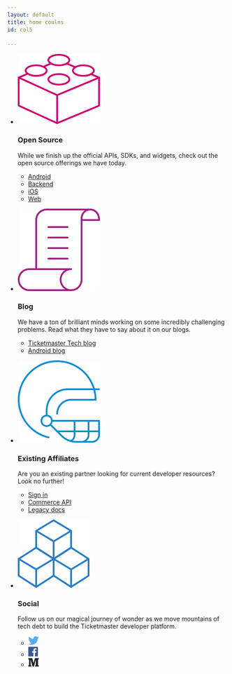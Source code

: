 ```yaml
---
layout: default
title: home coulns
id: col5

---
```


* ![Icon1](/assets/img/home/ic-brick-lg-p-2.svg)
  
  ### Open Source
  
  While we finish up the official APIs, SDKs, and widgets, check out the open source offerings we have today.
  
  * [Android](http://code.ticketmaster.com)
  * [Backend](http://code.ticketmaster.com)
  * [iOS](http://code.ticketmaster.com)
  * [Web](http://code.ticketmaster.com)

* ![Icon2](/assets/img/home/ic-scroll-lg-p-2-b.svg)

  ### Blog

  We have a ton of brilliant minds working on some incredibly challenging problems. Read what they have to say about it on our blogs.

  * [Ticketmaster Tech blog](http://tech.ticketmaster.com)
  * [Android blog](http://code.ticketmaster.com)

* ![Icon3](/assets/img/home/ic-helmet-lg-p-1-a.svg)

  ### Existing Affiliates

  Are you an existing partner looking for current developer resources? Look no further!

  * [Sign in](https://live-livenation.devportal.apigee.com/user/login)
  * [Commerce API](http://live-livenation.devportal.apigee.com/apis/commerce)
  * [Legacy docs](http://live-livenation.devportal.apigee.com/apis)

* ![Icon4](/assets/img/home/ic-blocks-lg-p-1-b.svg)

  ### Social

  Follow us on our magical journey of wonder as we move mountains of tech debt to build the Ticketmaster developer platform.

  * [![Icon4](/assets/img/twitter.png)](https://twitter.com/tmastertech)
  * [![Icon4](/assets/img/facebook.png)](https://www.facebook.com/TicketmasterTech)
  * [![Icon4](/assets/img/medium.png)](https://medium.com/ticketmaster-tech)



